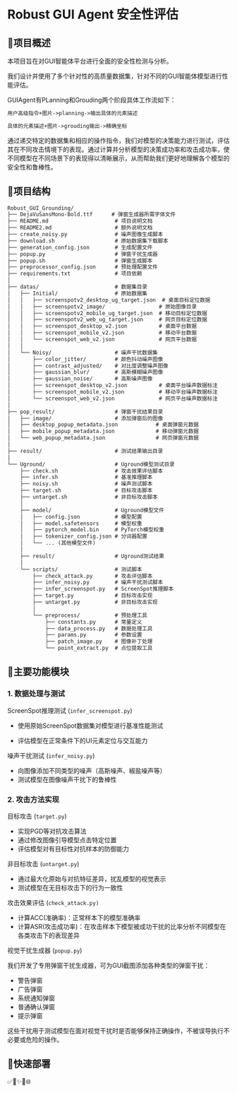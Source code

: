 # Robust GUI Agent 安全性评估

## 🌟项目概述

本项目旨在对GUI智能体平台进行全面的安全性检测与分析。  


我们设计并使用了多个针对性的高质量数据集，针对不同的GUI智能体模型进行性能评估。


GUIAgent有PLanning和Grouding两个阶段具体工作流如下：

```txt
用户高级指令+图片->planning->输出具体的元素描述

具体的元素描述+图片->grouding输出->精确坐标
```

通过递交特定的数据集和相应的操作指令，我们对模型的决策能力进行测试，评估其在不同攻击情境下的表现。通过计算并分析模型的决策成功率和攻击成功率，使不同模型在不同场景下的表现得以清晰展示，从而帮助我们更好地理解各个模型的安全性和鲁棒性。

## 🌟项目结构

```txt
Robust_GUI_Grounding/
├── DejaVuSansMono-Bold.ttf      # 弹窗生成器所需字体文件
├── README.md                     # 项目说明文档
├── README2.md                    # 额外说明文档
├── create_noisy.py               # 噪声图像生成脚本
├── download.sh                   # 原始数据集下载脚本
├── generation_config.json        # 生成配置文件
├── popup.py                      # 弹窗干扰生成器
├── popup.sh                      # 弹窗生成脚本
├── preprocessor_config.json      # 预处理配置文件
├── requirements.txt              # 项目依赖
│
├── datas/                        # 数据集目录
│   ├── Initial/                  # 原始数据集
│   │   ├── screenspotv2_desktop_ug_target.json  # 桌面目标定位数据
│   │   ├── screenspotv2_image/                 # 原始图像目录
│   │   ├── screenspotv2_mobile_ug_target.json  # 移动目标定位数据
│   │   ├── screenspotv2_web_ug_target.json     # 网页目标定位数据
│   │   ├── screenspot_desktop_v2.json          # 桌面平台数据
│   │   ├── screenspot_mobile_v2.json           # 移动平台数据
│   │   └── screenspot_web_v2.json              # 网页平台数据
│   │
│   └── Noisy/                    # 噪声干扰数据集
│       ├── color_jitter/         # 颜色抖动噪声图像
│       ├── contrast_adjusted/    # 对比度调整噪声图像
│       ├── gaussian_blur/        # 高斯模糊噪声图像
│       ├── gaussian_noise/       # 高斯噪声图像
│       ├── screenspot_desktop_v2.json          # 桌面平台噪声数据标注
│       ├── screenspot_mobile_v2.json           # 移动平台噪声数据标注
│       └── screenspot_web_v2.json              # 网页平台噪声数据标注
│
├── pop_result/                   # 弹窗干扰结果目录
│   ├── image/                    # 添加弹窗后的图像
│   ├── desktop_popup_metadata.json            # 桌面弹窗元数据
│   ├── mobile_popup_metadata.json             # 移动弹窗元数据
│   └── web_popup_metadata.json                # 网页弹窗元数据
│
├── result/                       # 测试结果输出目录
│
└── Uground/                      # Uground模型测试目录
    ├── check.sh                  # 攻击效果评估脚本
    ├── infer.sh                  # 基准推理脚本
    ├── noisy.sh                  # 噪声测试脚本
    ├── target.sh                 # 目标攻击脚本
    ├── untarget.sh               # 非目标攻击脚本
    │
    ├── model/                    # Uground模型文件
    │   ├── config.json           # 模型配置
    │   ├── model.safetensors     # 模型权重
    │   ├── pytorch_model.bin     # PyTorch模型权重
    │   ├── tokenizer_config.json # 分词器配置
    │   └── ... (其他模型文件)
    │
    ├── result/                   # Uground测试结果
    │
    └── scripts/                  # 测试脚本
        ├── check_attack.py       # 攻击评估脚本
        ├── infer_noisy.py        # 噪声干扰测试脚本
        ├── infer_screenspot.py   # ScreenSpot推理脚本
        ├── target.py             # 目标攻击实现
        ├── untarget.py           # 非目标攻击实现
        │
        └── preprocess/           # 预处理工具
            ├── constants.py      # 常量定义
            ├── data_process.py   # 数据处理工具
            ├── params.py         # 参数设置
            ├── patch_image.py    # 图像补丁处理
            └── point_extract.py  # 点位提取工具
```

## 🌟主要功能模块

### 1. 数据处理与测试  

ScreenSpot推理测试 (`infer_screenspot.py`)

+ 使用原始ScreenSpot数据集对模型进行基准性能测试

+ 评估模型在正常条件下的UI元素定位与交互能力

噪声干扰测试 (`infer_noisy.py`)

+ 向图像添加不同类型的噪声（高斯噪声、椒盐噪声等）
+ 测试模型在图像噪声干扰下的鲁棒性

### 2. 攻击方法实现

目标攻击 (`target.py`)

+ 实现PGD等对抗攻击算法
+ 通过修改图像引导模型点击特定位置
+ 评估模型对有目标性对抗样本的防御能力

非目标攻击 (`untarget.py`)

+ 通过最大化原始与对抗特征差异，扰乱模型的视觉表示
+ 测试模型在无目标攻击下的行为一致性

攻击效果评估 (`check_attack.py)`
+ 计算ACC(准确率)：正常样本下的模型准确率
+ 计算ASR(攻击成功率)：在攻击样本下模型被成功干扰的比率分析不同模型在各类攻击下的表现差异

视觉干扰生成器 (`popup.py`)

我们开发了专用弹窗干扰生成器，可为GUI截图添加各种类型的弹窗干扰：

+ 警告弹窗
+ 广告弹窗
+ 系统通知弹窗
+ 普通确认弹窗
+ 提示弹窗

这些干扰用于测试模型在面对视觉干扰时是否能够保持正确操作，不被误导执行不必要或危险的操作。

## 🚀快速部署
✅🌟✨📑🌐

